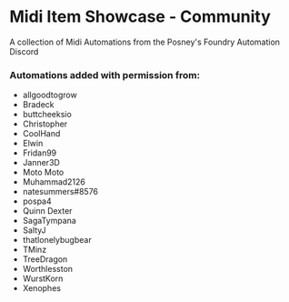 # Midi Item Showcase - Community

A collection of Midi Automations from the Posney's Foundry Automation Discord

### Automations added with permission from:

- allgoodtogrow
- Bradeck
- buttcheeksio
- Christopher
- CoolHand
- Elwin
- Fridan99
- Janner3D
- Moto Moto
- Muhammad2126
- natesummers#8576
- pospa4
- Quinn Dexter
- SagaTympana
- SaltyJ
- thatlonelybugbear
- TMinz
- TreeDragon
- Worthlesston
- WurstKorn
- Xenophes
